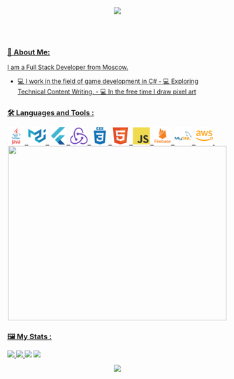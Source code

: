 <div id="header" align="center">
  <img src="https://steamuserimages-a.akamaihd.net/ugc/1661224712069230981/BFD6A13BBBF6F1A2A7FA6A6DA961E0700E98660A/?imw=512&amp;imh=288&amp;ima=fit&amp;impolicy=Letterbox&amp;imcolor=%23000000&amp;letterbox=true" width="600"/>
</div>
<div id="viewprof" align="center">
  <img src="https://img.shields.io/github/followers/Hjonkas?style=social" alt=""/>
</div>

<div id="viewprof" align="center">
<a href="https://www.twitch.tv/zulkila">
  <img src="https://img.shields.io/twitch/status/battlestategames?style=social" alt=""/>
</div>

<div id="viewprof" align="center">
  <a href="https://www.youtube.com/c/Zulkila/featured">
  <img src="https://img.shields.io/youtube/views/dQw4w9WgXcQ?style=social" alt=""/>
</div>
</div>


### 	:speech_balloon: About Me:
I am a Full Stack Developer from Moscow.
- :computer: I work in the field of game development in C# - :computer: Exploring Technical Content Writing. - :computer: In the free time I draw pixel art

### :hammer_and_wrench: Languages and Tools :
<div>
  <img src="https://github.com/devicons/devicon/blob/master/icons/java/java-original-wordmark.svg" title="Java" alt="Java" width="40" height="40"/>&nbsp;
  <img src="https://github.com/devicons/devicon/blob/master/icons/materialui/materialui-original.svg" title="Material UI" alt="Material UI" width="40" height="40"/>&nbsp;
  <img src="https://github.com/devicons/devicon/blob/master/icons/flutter/flutter-original.svg" title="Flutter" alt="Flutter" width="40" height="40"/>&nbsp;
  <img src="https://github.com/devicons/devicon/blob/master/icons/redux/redux-original.svg" title="Redux" alt="Redux " width="40" height="40"/>&nbsp;
  <img src="https://github.com/devicons/devicon/blob/master/icons/css3/css3-plain-wordmark.svg"  title="CSS3" alt="CSS" width="40" height="40"/>&nbsp;
  <img src="https://github.com/devicons/devicon/blob/master/icons/html5/html5-original.svg" title="HTML5" alt="HTML" width="40" height="40"/>&nbsp;
  <img src="https://github.com/devicons/devicon/blob/master/icons/javascript/javascript-original.svg" title="JavaScript" alt="JavaScript" width="40" height="40"/>&nbsp;
  <img src="https://github.com/devicons/devicon/blob/master/icons/firebase/firebase-plain-wordmark.svg" title="Firebase" alt="Firebase" width="40" height="40"/>&nbsp;
  <img src="https://github.com/devicons/devicon/blob/master/icons/mysql/mysql-original-wordmark.svg" title="MySQL"  alt="MySQL" width="40" height="40"/>&nbsp;
  <img src="https://github.com/devicons/devicon/blob/master/icons/amazonwebservices/amazonwebservices-plain-wordmark.svg" title="AWS" alt="AWS" width="40" height="40"/>&nbsp;

<div align="center">
  <img src="https://i.pinimg.com/originals/77/ca/a3/77caa32884d735d439ade45ba37feaf2.gif" width="500" height="400"/>
</div>  
  
  ### 	:framed_picture: My Stats :
![](https://github-profile-summary-cards.vercel.app/api/cards/profile-details?username=Hjonkas&theme=radical)
![](https://github-profile-summary-cards.vercel.app/api/cards/most-commit-language?username=Hjonkas&theme=radical)
[](https://github-profile-summary-cards.vercel.app/api/cards/repos-per-language?username=Hjonkas&theme=radical)
![](https://github-profile-summary-cards.vercel.app/api/cards/stats?username=Hjonkas&theme=radical)
![](https://github-profile-summary-cards.vercel.app/api/cards/productive-time?username=Hjonkas&theme=radical)
<div id="kek" align="center">
  <img src="https://mir-s3-cdn-cf.behance.net/project_modules/max_1200/21a980102547285.5f39734ed5332.gif" width="450"/>
</div>
